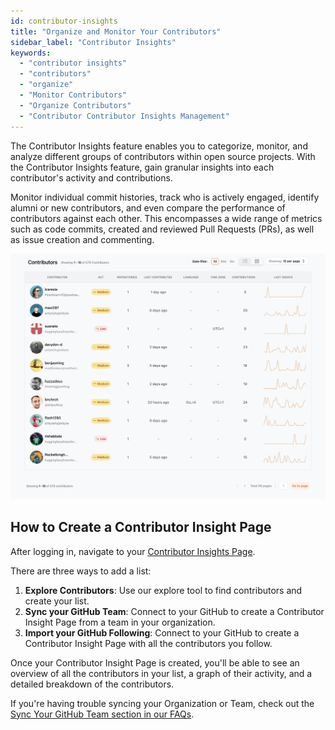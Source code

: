```yaml
---
id: contributor-insights
title: "Organize and Monitor Your Contributors"
sidebar_label: "Contributor Insights"
keywords:
  - "contributor insights"
  - "contributors"
  - "organize"
  - "Monitor Contributors"
  - "Organize Contributors"
  - "Contributor Contributor Insights Management"
---
```


The Contributor Insights feature enables you to categorize, monitor, and analyze different groups of contributors within open source projects. With the Contributor Insights feature, gain granular insights into each contributor's activity and contributions.

Monitor individual commit histories, track who is actively engaged, identify alumni or new contributors, and even compare the performance of contributors against each other. This encompasses a wide range of metrics such as code commits, created and reviewed Pull Requests (PRs), as well as issue creation and commenting.

![Contributor Insights -page](../../static/img/lists-page.svg)

## How to Create a Contributor Insight Page

After logging in, navigate to your [Contributor Insights Page](https://app.opensauced.pizza/workspaces/contributor-insights/).

There are three ways to add a list:

1. **Explore Contributors**: Use our explore tool to find contributors and create your list.
2. **Sync your GitHub Team**: Connect to your GitHub to create a Contributor Insight Page from a team in your organization.
3. **Import your GitHub Following**:
   Connect to your GitHub to create a Contributor Insight Page with all the contributors you follow.

Once your Contributor Insight Page is created, you'll be able to see an overview of all the contributors in your list, a graph of their activity, and a detailed breakdown of the contributors.

If you're having trouble syncing your Organization or Team, check out the [Sync Your GitHub Team section in our FAQs](../welcome/faqs.md#sync-your-github-team).
